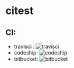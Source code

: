 # citest

## CI:
+ travisci : ![travisci](https://travis-ci.org/backendler/citest.svg?branch=master)
+ codeship: ![codeship](https://codeship.com/projects/41a2aef0-9aac-0134-3a49-26ff5e3bc70d/status?branch=master)
+ bitbucket: ![bitbucket]()

